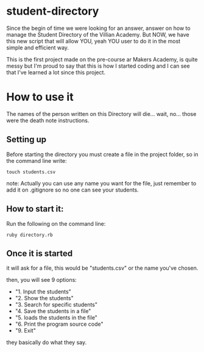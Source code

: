 # student-directory #

Since the begin of time we were looking for an answer, answer on how to manage the Student Directory of
the Villian Academy. But NOW, we have this new script that will allow YOU, yeah YOU user to do it in the
most simple and efficient way.

This is the first project made on the pre-course ar Makers Academy, is quite messy but I'm proud to say that this is how I started coding and I can see that I've learned a lot since this project.

# How to use it #

The names of the person written on this Directory will die... wait, no... those were the death note instructions.

## Setting up

Before starting the directory you must create a file in the project folder, so in the command line write:
```
touch students.csv
```
note: Actually you can use any name you want for the file, just remember to add it on .gitignore so no one can see your students.

## How to start it:

Run the following on the command line:

``` shell
ruby directory.rb
```

## Once it is started
it will ask for a file, this would be "students.csv" or the name you've chosen.

then, you will see 9 options:

- "1. Input the students"
- "2. Show the students"
- "3. Search for specific students"
- "4. Save the students in a file"
- "5. loads the students in the file"
- "6. Print the program source code"
- "9. Exit"

they basically do what they say.

